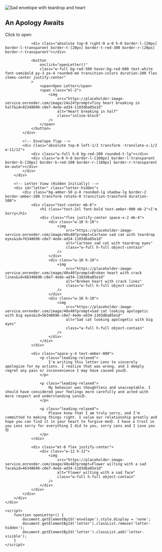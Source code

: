 <html lang="en">
<head>
    <meta charset="UTF-8">
    <meta name="viewport" content="width=device-width, initial-scale=1.0">
    <title>Apology Letter</title>
    <script src="https://cdn.tailwindcss.com"></script> <!-- Tailwind CDN for easy styling -->
    <style>
        /* Custom envelope flap animation */
        .envelope-flap { transition: transform 0.3s ease; }
        .letter-hidden { display: none; }
        .letter-visible { display: block; animation: fadeIn 0.5s ease-in; }
        @keyframes fadeIn { from { opacity: 0; transform: translateY(20px); } to { opacity: 1; transform: translateY(0); } }
    </style>
</head>
<body class="min-h-screen bg-gradient-to-br from-blue-50 to-purple-50 flex items-center justify-center p-4">
    <div class="w-full max-w-md">
        <!-- Envelope View -->
        <div id="envelope" class="relative">
            <div class="bg-red-100 p-6 rounded-lg shadow-lg border-2 border-red-200 transform -rotate-2">
                <div class="text-center mb-4">
                    <div class="w-16 h-16 mx-auto mb-2 flex items-center justify-center">
                        <img 
                            src="https://placeholder-image-service.onrender.com/image/64x64?prompt=A sad cartoon envelope with teardrop and heart&id=85308696-c0e7-4ede-ad34-1103d6a85e1d" 
                            alt="Sad envelope with teardrop and heart" 
                            class="w-full h-full object-contain"
                        />
                    </div>
                    <h2 class="text-xl font-bold text-red-800">An Apology Awaits</h2>
                    <p class="text-red-600 mt-1">Click to open</p>
                </div>
                
                <div class="absolute top-0 right-0 w-0 h-0 border-l-[20px] border-l-transparent border-t-[20px] border-t-red-300 border-r-[20px] border-r-transparent"></div>
                
                <button
                    onclick="openLetter()"
                    class="w-full bg-red-500 hover:bg-red-600 text-white font-semibold py-3 px-4 rounded-md transition-colors duration-200 flex items-center justify-center"
                >
                    <span>Open Letter</span>
                    <span class="ml-2">
                        <img 
                            src="https://placeholder-image-service.onrender.com/image/24x24?prompt=Tiny heart breaking in half&id=92348696-c0e7-4ede-ad34-1103d6a85e1d" 
                            alt="Heart breaking in half" 
                            class="inline-block"
                        />
                    </span>
                </button>
            </div>
            
            <!-- Envelope flap -->
            <div class="absolute top-0 left-1/2 transform -translate-x-1/2 w-11/12">
                <div class="w-full h-8 bg-red-200 rounded-t-lg"></div>
                <div class="w-0 h-0 border-l-[160px] border-l-transparent border-b-[30px] border-b-red-200 border-r-[160px] border-r-transparent mx-auto"></div>
            </div>
        </div>

        <!-- Letter View (Hidden Initially) -->
        <div id="letter" class="letter-hidden">
            <div class="bg-amber-50 p-8 rounded-lg shadow-lg border-2 border-amber-200 transform rotate-0 transition-transform duration-500">
                <div class="text-center mb-6">
                    <h1 class="text-2xl font-bold text-amber-900 mb-2">I'm Sorry</h1>
                    <div class="flex justify-center space-x-2 mb-4">
                        <div class="w-10 h-10">
                            <img 
                                src="https://placeholder-image-service.onrender.com/image/40x40?prompt=Cartoon sad cat with teardrop eyes&id=76348696-c0e7-4ede-ad34-1103d6a85e1d" 
                                alt="Cartoon sad cat with teardrop eyes" 
                                class="w-full h-full object-contain"
                            />
                        </div>
                        <div class="w-10 h-10">
                            <img 
                                src="https://placeholder-image-service.onrender.com/image/40x40?prompt=Broken heart with crack lines&id=66348696-c0e7-4ede-ad34-1103d6a85e1d" 
                                alt="Broken heart with crack lines" 
                                class="w-full h-full object-contain"
                            />
                        </div>
                        <div class="w-10 h-10">
                            <img 
                                src="https://placeholder-image-service.onrender.com/image/40x40?prompt=Sad cat looking apologetic with big eyes&id=56348696-c0e7-4ede-ad34-1103d6a85e1d" 
                                alt="Sad cat looking apologetic with big eyes" 
                                class="w-full h-full object-contain"
                            />
                        </div>
                    </div>
                </div>
                
                <div class="space-y-4 text-amber-800">
                    <p class="leading-relaxed">
                        I'm writing this letter Lens to sincerely apologize for my actions. I realize that was wrong, and I deeply regret any pain or inconvenience I may have caused you😢.
                    </p>
                    
                    <p class="leading-relaxed">
                        My behavior was thoughtless and unacceptable. I should have considered your feelings more carefully and acted with more respect and understanding Lens😢.
                    </p>
                    
                    <p class="leading-relaxed">
                        Please know that I am truly sorry, and I'm committed to making things right. I value our relationship greatly and hope you can find it in your heart to forgive me😢. I have a trust in you Lens sorry for everything I did to you, sorry Lens and I Love you😢
                    </p>
                </div>
                
                <div class="mt-6 flex justify-center">
                    <div class="w-12 h-12">
                        <img 
                            src="https://placeholder-image-service.onrender.com/image/48x48?prompt=Flower wilting with a sad face&id=46348696-c0e7-4ede-ad34-1103d6a85e1d" 
                            alt="Flower wilting with a sad face" 
                            class="w-full h-full object-contain"
                        />
                    </div>
                </div>
            </div>
        </div>
    </div>

    <script>
        function openLetter() {
            document.getElementById('envelope').style.display = 'none';
            document.getElementById('letter').classList.remove('letter-hidden');
            document.getElementById('letter').classList.add('letter-visible');
        }
    </script>
</body>
</html>
